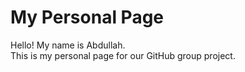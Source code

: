 # My Personal Page

Hello! My name is Abdullah.  
This is my personal page for our GitHub group project.

